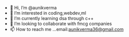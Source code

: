 - 👋 Hi, I’m @aunikverma
- 👀 I’m interested in coding,webdev,ml
- 🌱 I’m currently learning dsa through c++
- 💞️ I’m looking to collaborate with fmcg companies
- 📫 How to reach me ...email:aunikverma36@gmail.com


<!---
aunikverma/aunikverma is a ✨ special ✨ repository because its `README.md` (this file) appears on your GitHub profile.
You can click the Preview link to take a look at your changes.
--->
